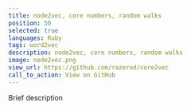 ```yaml
---
title: node2vec, core numbers, random walks
position: 50
selected: true
languages: Ruby
tags: word2vec
description: node2vec, core numbers, random walks
image: node2vec.png
view_url: https://github.com/razered/core2vec
call_to_action: View on GitHub
---
```


Brief description